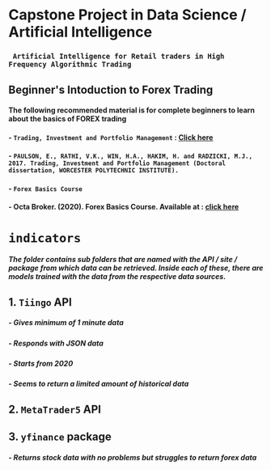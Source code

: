 # Capstone Project in Data Science / Artificial Intelligence
### ` Artificial Intelligence for Retail traders in High Frequency Algorithmic Trading`

## Beginner's Intoduction to Forex Trading
#### The following recommended material is for complete beginners to learn about the basics of FOREX trading
#### - `Trading, Investment and Portfolio Management` : [Click here](https://scholar.google.com/scholar?hl=en&as_sdt=0%2C5&q=Trading%2C+Investment+and+Portfolio+Management+BY%3A+ERIK+PAULSON+VISHAL+K.+RATHI+HTAY+AUNG+WIN+Submitted%3A+February+2017&btnG=)
####    - `PAULSON, E., RATHI, V.K., WIN, H.A., HAKIM, H. and RADZICKI, M.J., 2017. Trading, Investment and Portfolio Management (Doctoral dissertation, WORCESTER POLYTECHNIC INSTITUTE).`
#### - `Forex Basics Course`
####    - Octa Broker. (2020). Forex Basics Course. Available at : [click here](https://www.youtube.com/playlist?list=PLwi9xUIQFHIwzGRYwdLpf35aKA29Zm3jW)

# `indicators`
##### The folder contains sub folders that are named with the API / site / package from which data can be retrieved. Inside each of these, there are models trained with the data from the respective data sources.

## 1. __`Tiingo`__ API
#####    - Gives minimum of 1 minute data
#####    - Responds with JSON data
#####    - Starts from 2020
#####    - Seems to return a limited amount of historical data



## 2. __`MetaTrader5`__ API
## 3. __`yfinance`__ package
#####    - Returns stock data with no problems but struggles to return forex data


